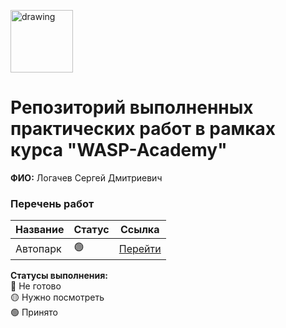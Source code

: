 <a href="https://wasp-academy.com"><img src="https://wasp-academy.com/Resources/wasp-logo.png" alt="drawing" width="100"/></a>

# Репозиторий выполненных практических работ в рамках курса "WASP-Academy"
**ФИО:** Логачев Сергей Дмитриевич
 
### Перечень работ

Название          | Статус | Ссылка
------------------|--------|--------
Автопарк          | 🟢    | <a href="https://github.com/Termolk/WaspHomeWork/tree/main/AutoParkSolution">Перейти</a>

**Статусы выполнения:** <br>
🔴 Не готово <br>
🟡 Нужно посмотреть <br>
🟢 Принято <br>
